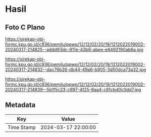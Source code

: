# Hasil

## Foto C Plano

https://sirekap-obj-formc.kpu.go.id/c936/pemilu/ppwp/12/12/02/20/19/1212022019002-20240317-214825--addd93dc-811e-43b8-abee-e8492190ab6a.jpg

https://sirekap-obj-formc.kpu.go.id/c936/pemilu/ppwp/12/12/02/20/19/1212022019002-20240317-214832--dac76b26-db44-49a6-b905-3d50dca73a32.jpg

https://sirekap-obj-formc.kpu.go.id/c936/pemilu/ppwp/12/12/02/20/19/1212022019002-20240317-214839--5b1f5c23-c897-4f25-8aa4-c81cbd0c0dd7.jpg


## Metadata

| Key        | Value               |
| ---------- | ------------------- |
| Time Stamp | 2024-03-17 22:00:00 |



